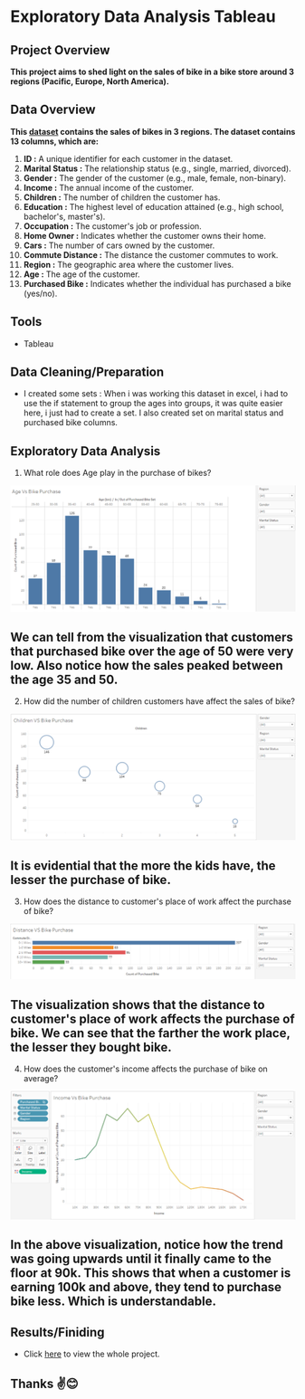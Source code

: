 # Exploratory Data Analysis Tableau

## Project Overview

**This project aims to shed light on the sales of bike in a bike store around 3 regions (Pacific, Europe, North America).** 

## Data Overview

**This [dataset](https://github.com/StephenTheAnalyst/ExploratoryDataAnalysisTableau/blob/main/Excel%20Project%20Dataset.xlsx) contains the sales of bikes in 3 regions. The dataset contains 13 columns, which are:**

1. **ID :**  A unique identifier for each customer in the dataset.
2. **Marital Status :** The relationship status (e.g., single, married, divorced).
3. **Gender :** The gender of the customer (e.g., male, female, non-binary).
4. **Income :** The annual income of the customer.
5. **Children :** The number of children the customer has.
6. **Education :** The highest level of education attained (e.g., high school, bachelor's, master's).
7. **Occupation :** The customer's job or profession.
8. **Home Owner :** Indicates whether the customer owns their home.
9. **Cars :** The number of cars owned by the customer.
10. **Commute Distance :** The distance the customer commutes to work.
11. **Region :** The geographic area where the customer lives.
12. **Age :** The age of the customer.
13. **Purchased Bike :** Indicates whether the individual has purchased a bike (yes/no).

## Tools

 - Tableau

## Data Cleaning/Preparation

 - I created some sets : When i was working this dataset in excel, i had to use the if statement to group the ages into groups, it was quite easier here, i just had to create a set. I also created set on marital status and purchased bike columns.

 ## Exploratory Data Analysis

  1. What role does Age play in the purchase of bikes?

![](https://github.com/StephenTheAnalyst/ExploratoryDataAnalysisTableau/blob/main/Age%20vs%20Bike_purchase.png)

## We can tell from the visualization that customers that purchased bike over the age of 50 were very low. Also notice how the sales peaked between the age 35 and 50. 

  2. How did the number of children customers have affect the sales of bike?

![](https://github.com/StephenTheAnalyst/ExploratoryDataAnalysisTableau/blob/main/Childern%20vs%20Bike%20purchase.png)

## It is evidential that the more the kids have, the lesser the purchase of bike.

  3. How does the distance to customer's place of work affect the purchase of bike?

![](https://github.com/StephenTheAnalyst/ExploratoryDataAnalysisTableau/blob/main/Distance%20vs%20Bike%20purchase.png)

## The visualization shows that the distance to customer's place of work affects the purchase of bike. We can see that the farther the work place, the lesser they bought bike.

  4. How does the customer's income affects the purchase of bike on average?

![](https://github.com/StephenTheAnalyst/ExploratoryDataAnalysisTableau/blob/main/Average%20Incomeeee.png)

## In the above visualization, notice how the trend was going upwards until it finally came to the floor at 90k. This shows that when a customer is earning 100k and above, they tend to purchase bike less. Which is understandable.

## Results/Finiding
 - Click [here](https://public.tableau.com/app/profile/stephen.ajewole/viz/VisualizationonBikePurchase/IncomeVsBikePurchase) to view the whole project.

## Thanks ✌😊

 

